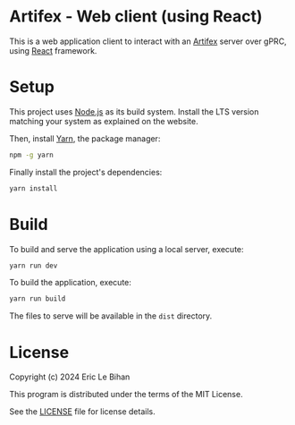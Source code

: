 # Artifex - Web client (using React)

This is a web application client to interact with an [Artifex][artifex] server
over gPRC, using [React][react] framework.

# Setup

This project uses [Node.js][nodejs] as its build system. Install the LTS version
matching your system as explained on the website.

Then, install [Yarn][yarn], the package manager:

```sh
npm -g yarn
```

Finally install the project's dependencies:

```sh
yarn install
```

# Build

To build and serve the application using a local server, execute:

```sh
yarn run dev
```

To build the application, execute:

```sh
yarn run build
```

The files to serve will be available in the ``dist`` directory.

# License

Copyright (c) 2024 Eric Le Bihan

This program is distributed under the terms of the MIT License.

See the [LICENSE](LICENSE) file for license details.

[artifex]: https://github.com/elebihan/artifex
[nodejs]: https://nodejs.org/
[react]: https://react.dev/
[yarn]: https://yarnpkg.com/
